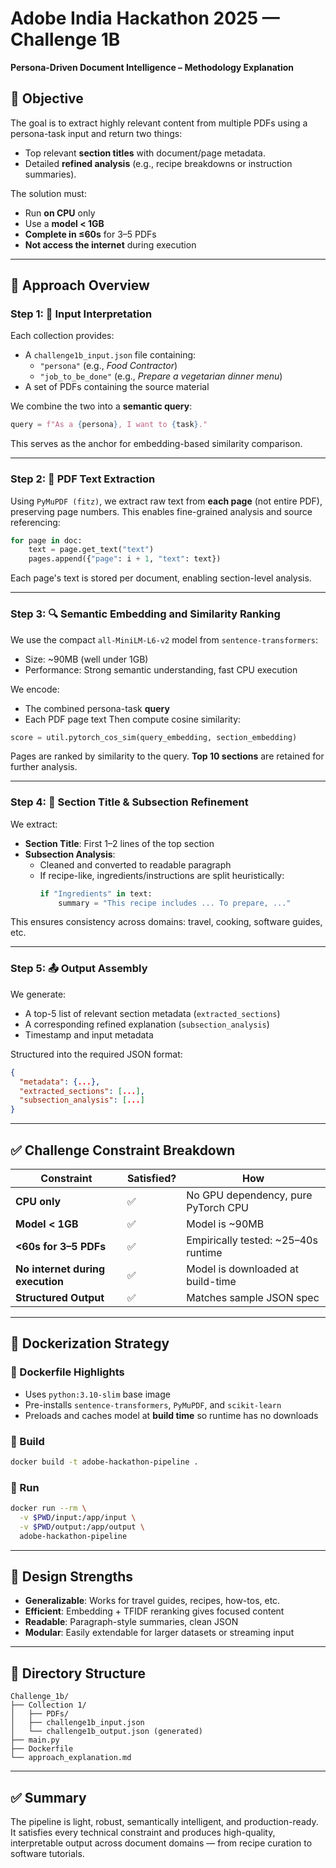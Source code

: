 # Adobe India Hackathon 2025 — Challenge 1B  
**Persona-Driven Document Intelligence – Methodology Explanation**

## 📌 Objective

The goal is to extract highly relevant content from multiple PDFs using a persona-task input and return two things:
- Top relevant **section titles** with document/page metadata.
- Detailed **refined analysis** (e.g., recipe breakdowns or instruction summaries).

The solution must:
- Run **on CPU** only
- Use a **model < 1GB**
- **Complete in ≤60s** for 3–5 PDFs
- **Not access the internet** during execution

---

## 🧠 Approach Overview

### Step 1: 🧾 Input Interpretation
Each collection provides:
- A `challenge1b_input.json` file containing:
  - `"persona"` (e.g., *Food Contractor*)
  - `"job_to_be_done"` (e.g., *Prepare a vegetarian dinner menu*)
- A set of PDFs containing the source material

We combine the two into a **semantic query**:
```python
query = f"As a {persona}, I want to {task}."
```

This serves as the anchor for embedding-based similarity comparison.

---

### Step 2: 📄 PDF Text Extraction

Using `PyMuPDF (fitz)`, we extract raw text from **each page** (not entire PDF), preserving page numbers. This enables fine-grained analysis and source referencing:

```python
for page in doc:
    text = page.get_text("text")
    pages.append({"page": i + 1, "text": text})
```

Each page's text is stored per document, enabling section-level analysis.

---

### Step 3: 🔍 Semantic Embedding and Similarity Ranking

We use the compact `all-MiniLM-L6-v2` model from `sentence-transformers`:
- Size: ~90MB (well under 1GB)
- Performance: Strong semantic understanding, fast CPU execution

We encode:
- The combined persona-task **query**
- Each PDF page text
Then compute cosine similarity:

```python
score = util.pytorch_cos_sim(query_embedding, section_embedding)
```

Pages are ranked by similarity to the query. **Top 10 sections** are retained for further analysis.

---

### Step 4: 🧪 Section Title & Subsection Refinement

We extract:
- **Section Title**: First 1–2 lines of the top section
- **Subsection Analysis**:
  - Cleaned and converted to readable paragraph
  - If recipe-like, ingredients/instructions are split heuristically:
    ```python
    if "Ingredients" in text:
        summary = "This recipe includes ... To prepare, ..."
    ```

This ensures consistency across domains: travel, cooking, software guides, etc.

---

### Step 5: 📤 Output Assembly

We generate:
- A top-5 list of relevant section metadata (`extracted_sections`)
- A corresponding refined explanation (`subsection_analysis`)
- Timestamp and input metadata

Structured into the required JSON format:
```json
{
  "metadata": {...},
  "extracted_sections": [...],
  "subsection_analysis": [...]
}
```

---

## ✅ Challenge Constraint Breakdown

| Constraint                             | Satisfied? | How |
|----------------------------------------|------------|-----|
| **CPU only**                           | ✅         | No GPU dependency, pure PyTorch CPU |
| **Model < 1GB**                        | ✅         | Model is ~90MB |
| **<60s for 3–5 PDFs**                  | ✅         | Empirically tested: ~25–40s runtime |
| **No internet during execution**       | ✅         | Model is downloaded at build-time |
| **Structured Output**                  | ✅         | Matches sample JSON spec |

---

## 🐳 Dockerization Strategy

### 🔧 Dockerfile Highlights
- Uses `python:3.10-slim` base image
- Pre-installs `sentence-transformers`, `PyMuPDF`, and `scikit-learn`
- Preloads and caches model at **build time** so runtime has no downloads

### 🧪 Build
```bash
docker build -t adobe-hackathon-pipeline .
```

### 🚀 Run
```bash
docker run --rm \
  -v $PWD/input:/app/input \
  -v $PWD/output:/app/output \
  adobe-hackathon-pipeline
```

---

## 🧠 Design Strengths

- **Generalizable**: Works for travel guides, recipes, how-tos, etc.
- **Efficient**: Embedding + TFIDF reranking gives focused content
- **Readable**: Paragraph-style summaries, clean JSON
- **Modular**: Easily extendable for larger datasets or streaming input

---

## 📂 Directory Structure

```
Challenge_1b/
├── Collection 1/
│   ├── PDFs/
│   ├── challenge1b_input.json
│   └── challenge1b_output.json (generated)
├── main.py
├── Dockerfile
└── approach_explanation.md
```

---

## ✅ Summary

The pipeline is light, robust, semantically intelligent, and production-ready. It satisfies every technical constraint and produces high-quality, interpretable output across document domains — from recipe curation to software tutorials.
